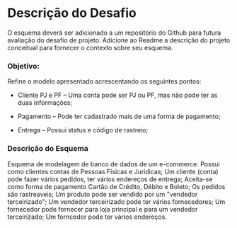 # Descrição do Desafio
O esquema deverá ser adicionado a um repositório do Github para futura avaliação do desafio de projeto. Adicione ao Readme a descrição do projeto conceitual para fornecer o contexto sobre seu esquema.

### Objetivo:
Refine o modelo apresentado acrescentando os seguintes pontos:

- Cliente PJ e PF – Uma conta pode ser PJ ou PF, mas não pode ter as duas informações;

- Pagamento – Pode ter cadastrado mais de uma forma de pagamento;

- Entrega – Possui status e código de rastreio;

### Descrição do Esquema

Esquema de modelagem de banco de dados de um e-commerce.
Possui como clientes contas de Pessoas Físicas e Jurídicas;
Um cliente (conta) pode fazer vários pedidos, ter vários endereços de entrega;
Aceita-se como forma de pagamento Cartão de Crédito, Débito e Boleto;
Os pedidos são rastreaveis;
Um produto pode ser vendido por um "vendedor terceirizado";
Um vendedor terceirizado pode ter vários fornecedores;
Um fornecedor pode fornecer para loja principal e para um vendedor terceirizado;
Um forncedor pode ter vários endereços.
